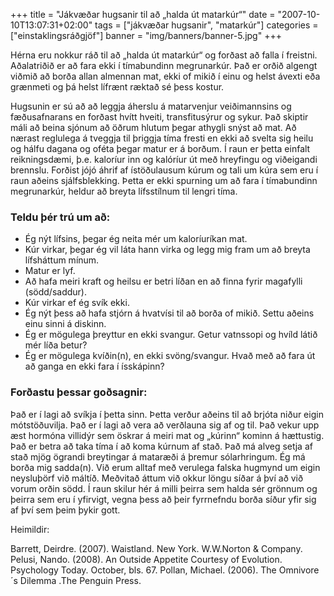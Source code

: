 +++
title = "Jákvæðar hugsanir til að „halda út matarkúr“"
date = "2007-10-10T13:07:31+02:00"
tags = ["jákvæðar hugsanir", "matarkúr"]
categories = ["einstaklingsráðgjöf"]
banner = "img/banners/banner-5.jpg"
+++

Hérna eru nokkur ráð til að „halda út matarkúr“ og forðast að falla í freistni. Aðalatriðið er að fara ekki í tímabundinn megrunarkúr. Það er orðið algengt viðmið að borða allan almennan mat, ekki of mikið í einu og helst ávexti eða grænmeti og þá helst lífrænt ræktað sé þess kostur.

Hugsunin er sú að að leggja áherslu á matarvenjur veiðimannsins og fæðusafnarans en forðast hvítt hveiti, transfitusýrur og sykur. Það skiptir máli að beina sjónum að öðrum hlutum þegar athygli snýst að mat. Að nærast reglulega á tveggja til þriggja tíma fresti en ekki að svelta sig heilu og hálfu dagana og oféta þegar matur er á borðum. Í raun er þetta einfalt reikningsdæmi, þ.e. kaloríur inn og kalóríur út með hreyfingu og viðeigandi brennslu. Forðist jójó áhrif af ístöðulausum kúrum og tali um kúra sem eru í raun aðeins sjálfsblekking. Þetta er ekki spurning um að fara í tímabundinn megrunarkúr, heldur að breyta lífsstílnum til lengri tíma.

### Teldu þér trú um að:
- Ég nýt lífsins, þegar ég neita mér um kaloríuríkan mat.
- Kúr virkar, þegar ég vil láta hann virka og legg mig fram um að breyta lífsháttum mínum.
- Matur er lyf.
- Að hafa meiri kraft og heilsu er betri líðan en að finna fyrir magafylli (södd/saddur).
- Kúr virkar ef ég svík ekki.
- Ég nýt þess að hafa stjórn á hvatvísi til að borða of mikið. Settu aðeins einu sinni á diskinn.
- Ég er mögulega þreyttur en ekki svangur. Getur vatnssopi og hvíld látið mér líða betur?
- Ég er mögulega kvíðin(n), en ekki svöng/svangur. Hvað með að fara út að ganga en ekki fara í ísskápinn?

### Forðastu þessar goðsagnir:
Það er í lagi að svíkja í þetta sinn. Þetta verður aðeins til að brjóta niður eigin mótstöðuvilja.
Það er í lagi að vera að verðlauna sig af og til. Það vekur upp æst hormóna villidýr sem öskrar á meiri mat og „kúrinn“ kominn á hættustig.
Það er betra að taka tíma í að koma kúrnum af stað. Það má alveg setja af stað mjög ögrandi breytingar á mataræði á þremur sólarhringum.
Ég má borða mig sadda(n).  Við erum alltaf með verulega falska hugmynd um eigin neysluþörf við máltíð. Meðvitað áttum við okkur löngu síðar á því að við vorum orðin södd. Í raun skilur hér á milli þeirra sem halda sér grönnum og þeirra sem eru í yfirvigt, vegna þess að þeir fyrrnefndu borða síður yfir sig af því sem þeim þykir gott.

Heimildir:

Barrett, Deirdre. (2007). Waistland. New York. W.W.Norton & Company.
Pelusi, Nando. (2008). An Outside Appetite Courtesy of Evolution. Psychology Today. October, bls. 67.
Pollan, Michael. (2006). The Omnivore´s Dilemma .The Penguin Press.
